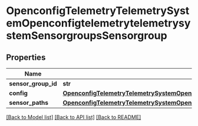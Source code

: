 # OpenconfigTelemetryTelemetrySystemOpenconfigtelemetrytelemetrysystemSensorgroupsSensorgroup

## Properties
Name | Type | Description | Notes
------------ | ------------- | ------------- | -------------
**sensor_group_id** | **str** |  | 
**config** | [**OpenconfigTelemetryTelemetrySystemOpenconfigtelemetrytelemetrysystemSensorgroupsConfig**](OpenconfigTelemetryTelemetrySystemOpenconfigtelemetrytelemetrysystemSensorgroupsConfig.md) |  | [optional] 
**sensor_paths** | [**OpenconfigTelemetryTelemetrySystemOpenconfigtelemetrytelemetrysystemSensorgroupsSensorpaths**](OpenconfigTelemetryTelemetrySystemOpenconfigtelemetrytelemetrysystemSensorgroupsSensorpaths.md) |  | [optional] 

[[Back to Model list]](../README.md#documentation-for-models) [[Back to API list]](../README.md#documentation-for-api-endpoints) [[Back to README]](../README.md)


